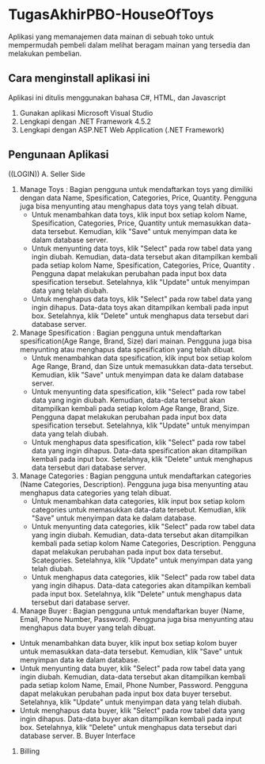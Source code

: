 # TugasAkhirPBO-HouseOfToys
Aplikasi yang memanajemen data mainan di sebuah toko untuk mempermudah pembeli dalam melihat beragam mainan yang tersedia dan melakukan pembelian.

## Cara menginstall aplikasi ini
Aplikasi ini ditulis menggunakan bahasa C#, HTML, dan Javascript
1. Gunakan aplikasi Microsoft Visual Studio
2. Lengkapi dengan .NET Framework 4.5.2
3. Lengkapi dengan ASP.NET Web Application (.NET Framework)

## Pengunaan Aplikasi
((LOGIN))
A. Seller Side
1. Manage Toys : Bagian pengguna untuk mendaftarkan toys yang dimiliki dengan data Name, Spesification, Categories, Price, Quantity. Pengguna juga bisa menyunting atau menghapus data toys yang telah dibuat.
   - Untuk menambahkan data toys, klik input box setiap kolom Name, Spesification, Categories, Price, Quantity untuk memasukkan data-data tersebut. Kemudian, klik "Save" untuk menyimpan data ke dalam database server.
   - Untuk menyunting data toys, klik "Select" pada row tabel data yang ingin diubah. Kemudian, data-data tersebut akan ditampilkan kembali pada setiap kolom Name, Spesification, Categories, Price, Quantity . Pengguna dapat melakukan perubahan pada input box data spesification tersebut. Setelahnya, klik "Update" untuk menyimpan data yang telah diubah.
   - Untuk menghapus data toys, klik "Select" pada row tabel data yang ingin dihapus. Data-data toys akan ditampilkan kembali pada input box. Setelahnya, klik "Delete" untuk menghapus data tersebut dari database server.
1. Manage Spesification : Bagian pengguna untuk mendaftarkan spesification(Age Range, Brand, Size) dari mainan. Pengguna juga bisa menyunting atau menghapus data spesification yang telah dibuat.
      - Untuk menambahkan data spesification, klik input box setiap kolom Age Range, Brand, dan Size untuk memasukkan data-data tersebut. Kemudian, klik "Save" untuk menyimpan data ke dalam database server.
      - Untuk menyunting data spesification, klik "Select" pada row tabel data yang ingin diubah. Kemudian, data-data tersebut akan ditampilkan kembali pada setiap kolom Age Range, Brand, Size. Pengguna dapat melakukan perubahan pada input box data spesification tersebut. Setelahnya, klik "Update" untuk menyimpan data yang telah diubah.
      - Untuk menghapus data spesification, klik "Select" pada row tabel data yang ingin dihapus. Data-data spesification akan ditampilkan kembali pada input box. Setelahnya, klik "Delete" untuk menghapus data tersebut dari database server.
1. Manage Categories : Bagian pengguna untuk mendaftarkan categories (Name Categories, Description). Pengguna juga bisa menyunting atau menghapus data categories yang telah dibuat.
   - Untuk menambahkan data categories, klik input box setiap kolom categories untuk memasukkan data-data tersebut. Kemudian, klik "Save" untuk menyimpan data ke dalam database.
   - Untuk menyunting data categories, klik "Select" pada row tabel data yang ingin diubah. Kemudian, data-data tersebut akan ditampilkan kembali pada setiap kolom Name Categories, Description.    Pengguna dapat melakukan perubahan pada input box data  tersebut. Scategories. Setelahnya, klik "Update" untuk menyimpan data yang telah diubah.
   - Untuk menghapus data categories, klik "Select" pada row tabel data yang ingin dihapus. Data-data categories akan ditampilkan kembali pada input box. Setelahnya, klik "Delete" untuk menghapus data tersebut dari database server.
1. Manage Buyer : Bagian pengguna untuk mendaftarkan buyer (Name, Email, Phone Number, Password). Pengguna juga bisa menyunting atau menghapus data buyer yang telah dibuat.
  - Untuk menambahkan data buyer, klik input box setiap kolom buyer untuk memasukkan data-data tersebut. Kemudian, klik "Save" untuk menyimpan data ke dalam database.
  - Untuk menyunting data buyer, klik "Select" pada row tabel data yang ingin diubah. Kemudian, data-data tersebut akan ditampilkan kembali pada setiap kolom Name, Email, Phone Number, Password. Pengguna dapat melakukan perubahan pada input box data buyer tersebut. Setelahnya, klik "Update" untuk menyimpan data yang telah diubah.
  - Untuk menghapus data buyer, klik "Select" pada row tabel data yang ingin dihapus. Data-data buyer akan ditampilkan kembali pada input box. Setelahnya, klik "Delete" untuk menghapus data tersebut dari database server.
B. Buyer Interface
   1. Billing

   
